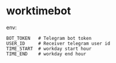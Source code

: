 # worktimebot



env:
```
BOT_TOKEN   # Telegram bot token
USER_ID     # Receiver telegram user id
TIME_START  # workday start hour
TIME_END    # workday end hour
```